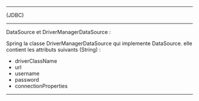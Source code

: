 **************************
(JDBC)
**************************
DataSource et DriverManagerDataSource :

Spring la classe DriverManagerDataSource qui implemente DataSource.
elle contient les attributs suivants (String) :
- driverClassName
- url
- username
- password
- connectionProperties

***************

